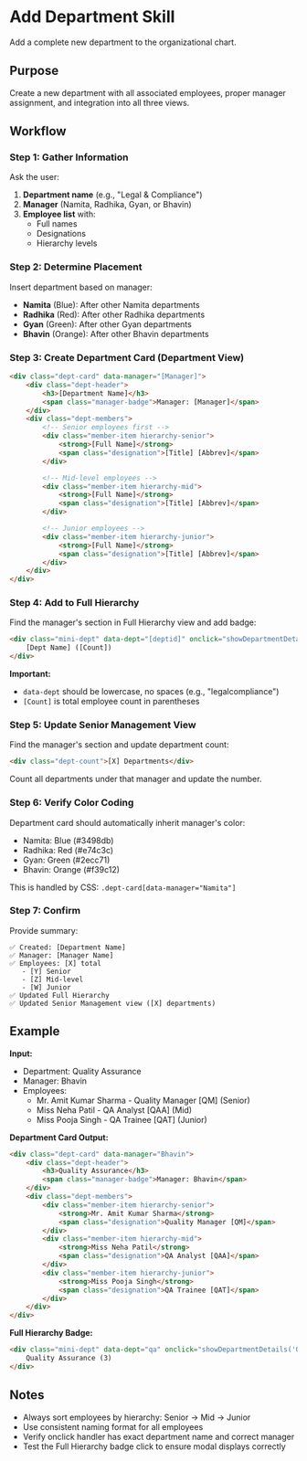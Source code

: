 # Add Department Skill

Add a complete new department to the organizational chart.

## Purpose
Create a new department with all associated employees, proper manager assignment, and integration into all three views.

## Workflow

### Step 1: Gather Information

Ask the user:
1. **Department name** (e.g., "Legal & Compliance")
2. **Manager** (Namita, Radhika, Gyan, or Bhavin)
3. **Employee list** with:
   - Full names
   - Designations
   - Hierarchy levels

### Step 2: Determine Placement

Insert department based on manager:
- **Namita** (Blue): After other Namita departments
- **Radhika** (Red): After other Radhika departments
- **Gyan** (Green): After other Gyan departments
- **Bhavin** (Orange): After other Bhavin departments

### Step 3: Create Department Card (Department View)

```html
<div class="dept-card" data-manager="[Manager]">
    <div class="dept-header">
        <h3>[Department Name]</h3>
        <span class="manager-badge">Manager: [Manager]</span>
    </div>
    <div class="dept-members">
        <!-- Senior employees first -->
        <div class="member-item hierarchy-senior">
            <strong>[Full Name]</strong>
            <span class="designation">[Title] [Abbrev]</span>
        </div>

        <!-- Mid-level employees -->
        <div class="member-item hierarchy-mid">
            <strong>[Full Name]</strong>
            <span class="designation">[Title] [Abbrev]</span>
        </div>

        <!-- Junior employees -->
        <div class="member-item hierarchy-junior">
            <strong>[Full Name]</strong>
            <span class="designation">[Title] [Abbrev]</span>
        </div>
    </div>
</div>
```

### Step 4: Add to Full Hierarchy

Find the manager's section in Full Hierarchy view and add badge:
```html
<div class="mini-dept" data-dept="[deptid]" onclick="showDepartmentDetails('[Dept Name]', '[Manager]')">
    [Dept Name] ([Count])
</div>
```

**Important:**
- `data-dept` should be lowercase, no spaces (e.g., "legalcompliance")
- `[Count]` is total employee count in parentheses

### Step 5: Update Senior Management View

Find the manager's section and update department count:
```html
<div class="dept-count">[X] Departments</div>
```

Count all departments under that manager and update the number.

### Step 6: Verify Color Coding

Department card should automatically inherit manager's color:
- Namita: Blue (#3498db)
- Radhika: Red (#e74c3c)
- Gyan: Green (#2ecc71)
- Bhavin: Orange (#f39c12)

This is handled by CSS: `.dept-card[data-manager="Namita"]`

### Step 7: Confirm

Provide summary:
```
✅ Created: [Department Name]
✅ Manager: [Manager Name]
✅ Employees: [X] total
   - [Y] Senior
   - [Z] Mid-level
   - [W] Junior
✅ Updated Full Hierarchy
✅ Updated Senior Management view ([X] departments)
```

## Example

**Input:**
- Department: Quality Assurance
- Manager: Bhavin
- Employees:
  - Mr. Amit Kumar Sharma - Quality Manager [QM] (Senior)
  - Miss Neha Patil - QA Analyst [QAA] (Mid)
  - Miss Pooja Singh - QA Trainee [QAT] (Junior)

**Department Card Output:**
```html
<div class="dept-card" data-manager="Bhavin">
    <div class="dept-header">
        <h3>Quality Assurance</h3>
        <span class="manager-badge">Manager: Bhavin</span>
    </div>
    <div class="dept-members">
        <div class="member-item hierarchy-senior">
            <strong>Mr. Amit Kumar Sharma</strong>
            <span class="designation">Quality Manager [QM]</span>
        </div>
        <div class="member-item hierarchy-mid">
            <strong>Miss Neha Patil</strong>
            <span class="designation">QA Analyst [QAA]</span>
        </div>
        <div class="member-item hierarchy-junior">
            <strong>Miss Pooja Singh</strong>
            <span class="designation">QA Trainee [QAT]</span>
        </div>
    </div>
</div>
```

**Full Hierarchy Badge:**
```html
<div class="mini-dept" data-dept="qa" onclick="showDepartmentDetails('Quality Assurance', 'Bhavin')">
    Quality Assurance (3)
</div>
```

## Notes

- Always sort employees by hierarchy: Senior → Mid → Junior
- Use consistent naming format for all employees
- Verify onclick handler has exact department name and correct manager
- Test the Full Hierarchy badge click to ensure modal displays correctly